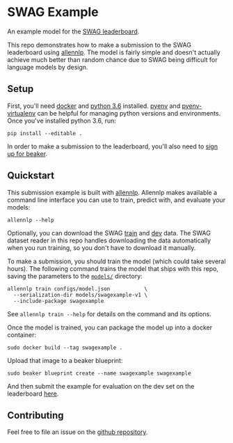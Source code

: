 SWAG Example
============
An example model for the [SWAG leaderboard][swag-leaderboard].

This repo demonstrates how to make a submission to the SWAG leaderboard
using [allennlp][allennlp]. The model is fairly simple and doesn't
actually achieve much better than random chance due to SWAG being
difficult for language models by design.


Setup
-----
First, you'll need [docker][docker] and [python 3.6][python]
installed. [pyenv][pyenv] and [pyenv-virtualenv][pyenv-virtualenv] can
be helpful for managing python versions and environments. Once you've
installed python 3.6, run:

    pip install --editable .

In order to make a submission to the leaderboard, you'll also need to
[sign up for beaker][beaker].


Quickstart
----------
This submission example is built with [allennlp][allennlp]. Allennlp
makes available a command line interface you can use to train, predict
with, and evaluate your models:

    allennlp --help

Optionally, you can download the SWAG [train][train-data] and
[dev][dev-data] data. The SWAG dataset reader in this repo handles
downloading the data automatically when you run training, so you don't
have to download it manually.

To make a submission, you should train the model (which could take
several hours). The following command trains the model that ships with
this repo, saving the parameters to the [`models/`](./models/)
directory:

    allennlp train configs/model.json           \
      --serialization-dir models/swagexample-v1 \
      --include-package swagexample

See `allennlp train --help` for details on the command and its options.

Once the model is trained, you can package the model up into a docker
container:

    sudo docker build --tag swagexample .

Upload that image to a beaker blueprint:

    sudo beaker blueprint create --name swagexample swagexample

And then submit the example for evaluation on the dev set on the
leaderboard [here][swag-submissions].


Contributing
------------
Feel free to file an issue on the [github repository][swagexample-repo].


[allennlp]: https://allennlp.org
[beaker]: https://beaker.allenai.org
[docker]: https://docker.com
[pyenv]: https://github.com/pyenv/pyenv
[pyenv-virtualenv]: https://github.com/pyenv/pyenv-virtualenv
[python]: https://python.org
[swag-leaderboard]: https://leaderboard.allenai.org/
[swag-submissions]: https://leaderboard.allenai.org/submissions
[swagexample-repo]: https://github.com/allenai/swagexample
[train-data]: https://storage.googleapis.com/ai2-leaderboard/swag-train.csv
[dev-data]: https://storage.googleapis.com/ai2-leaderboard/swag-dev.csv
